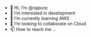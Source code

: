 - 👋 Hi, I’m @rajpurp
- 👀 I’m interested in development
- 🌱 I’m currently learning AWS
- 💞️ I’m looking to collaborate on Cloud
- 📫 How to reach me ...

<!---
rajpurp/rajpurp is a ✨ special ✨ repository because its `README.md` (this file) appears on your GitHub profile.
You can click the Preview link to take a look at your changes.
--->
